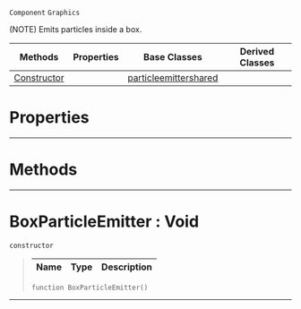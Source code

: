  `Component` `Graphics`



(NOTE) Emits particles inside a box.

|Methods|Properties|Base Classes|Derived Classes|
|---|---|---|---|
|[ Constructor](https://plasmaengine.github.io/PlasmaDocs/Plasma1/C++/code_reference/class_reference/boxparticleemitter.md#boxparticleemitter-void)| |[particleemittershared](https://plasmaengine.github.io/PlasmaDocs/Plasma1/C++/code_reference/class_reference/particleemittershared.md)| |


 #  Properties


---  
 #  Methods


---  
 #  BoxParticleEmitter : Void

 `constructor`

> 
> |Name|Type|Description|
> |---|---|---|
> ``` lang=cpp, name=Lightning
> function BoxParticleEmitter()
> ``` 


---  
 

 